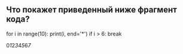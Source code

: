 ## Что покажет приведенный ниже фрагмент кода?

for i in range(10):
    print(i, end='*')
    if i > 6:
        break


0*1*2*3*4*5*6*7*
